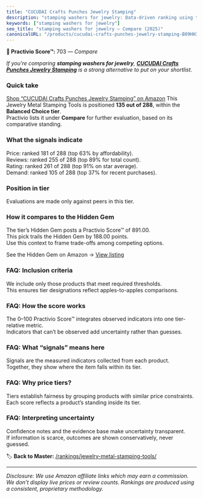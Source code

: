 ```yaml
---
title: "CUCUDAI Crafts Punches Jewelry Stamping"
description: "stamping washers for jewelry: Data-driven ranking using the Practivio Score™. Positioned by quality, value, demand, findability, momentum."
keywords: ["stamping washers for jewelry"]
seo_title: "stamping washers for jewelry — Compare (2025)"
canonicalURL: "/products/cucudai-crafts-punches-jewelry-stamping-B09HH392CV/"
---
```


**🛒 Practivio Score™:** 703 — _Compare_


*If you're comparing **stamping washers for jewelry**, **[CUCUDAI Crafts Punches Jewelry Stamping](https://www.amazon.com/dp/B09HH392CV?tag=practivio-20)** is a strong alternative to put on your shortlist.*
### Quick take
[Shop “CUCUDAI Crafts Punches Jewelry Stamping” on Amazon](https://www.amazon.com/dp/B09HH392CV?tag=practivio-20)
This Jewelry Metal Stamping Tools is positioned **135 out of 288**, within the **Balanced Choice tier**.  
Practivio lists it under **Compare** for further evaluation, based on its comparative standing.

### What the signals indicate
Price: ranked 181 of 288 (top 63% by affordability).  
Reviews: ranked 255 of 288 (top 89% for total count).  
Rating: ranked 261 of 288 (top 91% on star average).  
Demand: ranked 105 of 288 (top 37% for recent purchases).

### Position in tier
Evaluations are made only against peers in this tier.

### How it compares to the Hidden Gem
The tier’s Hidden Gem posts a Practivio Score™ of 891.00.  
This pick trails the Hidden Gem by 188.00 points.  
Use this context to frame trade-offs among competing options.  

See the Hidden Gem on Amazon → [View listing](https://www.amazon.com/dp/B08H528HCX?tag=practivio-20)

### FAQ: Inclusion criteria
We include only those products that meet required thresholds.  
This ensures tier designations reflect apples-to-apples comparisons.

### FAQ: How the score works
The 0–100 Practivio Score™ integrates observed indicators into one tier-relative metric.  
Indicators that can’t be observed add uncertainty rather than guesses.

### FAQ: What “signals” means here
Signals are the measured indicators collected from each product.  
Together, they show where the item falls within its tier.

### FAQ: Why price tiers?
Tiers establish fairness by grouping products with similar price constraints.  
Each score reflects a product’s standing inside its tier.

### FAQ: Interpreting uncertainty
Confidence notes and the evidence base make uncertainty transparent.  
If information is scarce, outcomes are shown conservatively, never guessed.

<!-- Missing template for Compare/CompareWithinPriceClass -->


🏷️ **Back to Master:** [/rankings/jewelry-metal-stamping-tools/](/rankings/jewelry-metal-stamping-tools/)

---
_Disclosure: We use Amazon affiliate links which may earn a commission. We don’t display live prices or review counts. Rankings are produced using a consistent, proprietary methodology._
